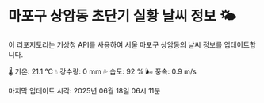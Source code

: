 
# 마포구 상암동 초단기 실황 날씨 정보 🌤️

이 리포지토리는 기상청 API를 사용하여 서울 마포구 상암동의 날씨 정보를 업데이트합니다. 

🌡️ 기온: 21.1 ℃
💧 강수량: 0 mm
💦 습도: 92 %
🌬️ 풍속: 0.9 m/s

마지막 업데이트 시각: 2025년 06월 18일 06시 11분    

